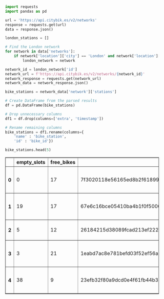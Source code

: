 ```python


import requests
import pandas as pd

url = 'https://api.citybik.es/v2/networks'
response = requests.get(url)
data = response.json()

london_stations = []

# Find the London network
for network in data['networks']:
    if network['location']['city'] == 'London' and network['location']['country'] == 'GB':
        london_network = network
```


```python
network_id = london_network['id']
network_url = f'https://api.citybik.es/v2/networks/{network_id}'
network_response = requests.get(network_url)
network_data = network_response.json()

bike_stations = network_data['network']['stations']
```


```python
# Create DataFrame from the parsed results
df = pd.DataFrame(bike_stations)

# Drop unnecessary columns
df1 = df.drop(columns=['extra', 'timestamp'])

# Rename remaining columns
bike_stations = df1.rename(columns={
    'name' : 'bike_station', 
    'id' : 'bike_id'})

bike_stations.head(5)
```




<div>
<style scoped>
    .dataframe tbody tr th:only-of-type {
        vertical-align: middle;
    }

    .dataframe tbody tr th {
        vertical-align: top;
    }

    .dataframe thead th {
        text-align: right;
    }
</style>
<table border="1" class="dataframe">
  <thead>
    <tr style="text-align: right;">
      <th></th>
      <th>empty_slots</th>
      <th>free_bikes</th>
      <th>bike_id</th>
      <th>latitude</th>
      <th>longitude</th>
      <th>bike_station</th>
    </tr>
  </thead>
  <tbody>
    <tr>
      <th>0</th>
      <td>0</td>
      <td>17</td>
      <td>7f3020118e56165ed8b2f61899edb971</td>
      <td>51.529163</td>
      <td>-0.109971</td>
      <td>001023 - River Street , Clerkenwell</td>
    </tr>
    <tr>
      <th>1</th>
      <td>19</td>
      <td>17</td>
      <td>67e6c16bce05410ba4b1f0f5000726ea</td>
      <td>51.499607</td>
      <td>-0.197574</td>
      <td>001018 - Phillimore Gardens, Kensington</td>
    </tr>
    <tr>
      <th>2</th>
      <td>5</td>
      <td>12</td>
      <td>26184215d38089fcad213ef222e69780</td>
      <td>51.505974</td>
      <td>-0.092754</td>
      <td>001024 - Park Street, Bankside</td>
    </tr>
    <tr>
      <th>3</th>
      <td>3</td>
      <td>21</td>
      <td>1eabd7ac8e781befd03f52ef56a18aa7</td>
      <td>51.523951</td>
      <td>-0.122502</td>
      <td>001022 - Brunswick Square, Bloomsbury</td>
    </tr>
    <tr>
      <th>4</th>
      <td>38</td>
      <td>9</td>
      <td>23efb32f80a9dcd0e4f61fb44b353ce1</td>
      <td>51.521681</td>
      <td>-0.130432</td>
      <td>000980 - Malet Street, Bloomsbury</td>
    </tr>
  </tbody>
</table>
</div>




```python

```
